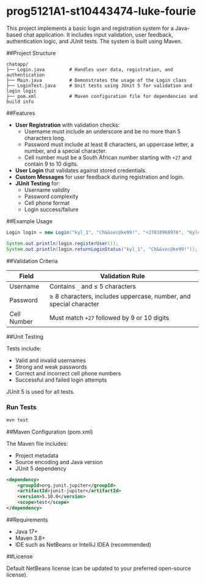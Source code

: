 # prog5121A1-st10443474-luke-fourie

This project implements a basic login and registration system for a Java-based chat application. It includes input validation, user feedback, authentication logic, and JUnit tests. The system is built using Maven.

##Project Structure

```
chatapp/
├── Login.java         # Handles user data, registration, and authentication
├── Main.java          # Demonstrates the usage of the Login class
├── LoginTest.java     # Unit tests using JUnit 5 for validation and login logic
├── pom.xml            # Maven configuration file for dependencies and build info
```

##Features

- **User Registration** with validation checks:
  - Username must include an underscore and be no more than 5 characters long.
  - Password must include at least 8 characters, an uppercase letter, a number, and a special character.
  - Cell number must be a South African number starting with `+27` and contain 9 to 10 digits.
- **User Login** that validates against stored credentials.
- **Custom Messages** for user feedback during registration and login.
- **JUnit Testing** for:
  - Username validity
  - Password complexity
  - Cell phone format
  - Login success/failure

##Example Usage

```java
Login login = new Login("kyl_1", "Ch&&sec@ke99!", "+27838968976", "Kyle", "Smith");

System.out.println(login.registerUser());
System.out.println(login.returnLoginStatus("kyl_1", "Ch&&sec@ke99!"));
```

##Validation Criteria

| Field        | Validation Rule |
|--------------|------------------|
| Username     | Contains `_` and ≤ 5 characters |
| Password     | ≥ 8 characters, includes uppercase, number, and special character |
| Cell Number  | Must match `+27` followed by 9 or 10 digits |

##Unit Testing

Tests include:
- Valid and invalid usernames
- Strong and weak passwords
- Correct and incorrect cell phone numbers
- Successful and failed login attempts

JUnit 5 is used for all tests.

### Run Tests

```bash
mvn test
```

##Maven Configuration (pom.xml)

The Maven file includes:

- Project metadata
- Source encoding and Java version
- JUnit 5 dependency

```xml
<dependency>
    <groupId>org.junit.jupiter</groupId>
    <artifactId>junit-jupiter</artifactId>
    <version>5.10.0</version>
    <scope>test</scope>
</dependency>
```

##Requirements

- Java 17+
- Maven 3.8+
- IDE such as NetBeans or IntelliJ IDEA (recommended)


##License

Default NetBeans license (can be updated to your preferred open-source license).
